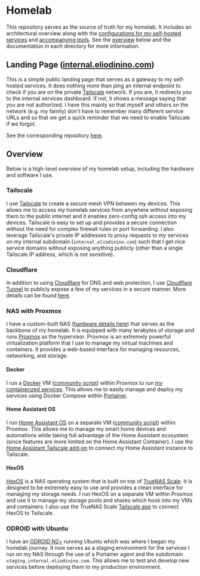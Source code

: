 # Homelab

This repository serves as the source of truth for my homelab. It includes an architectural overview along with the [configurations for my self-hosted services](./services/) and [accompanying tools](./tools). See the [overview](#overview) below and the documentation in each directory for more information.

## Landing Page ([internal.eliodinino.com](https://internal.eliodinino.com))

This is a simple public landing page that serves as a gateway to my self-hosted services. It does nothing more than ping an internal endpoint to check if you are on the private [Tailscale](#tailscale) network. If you are, it redirects you to the internal services dashboard. If not, it shows a message saying that you are not authorized. I have this mainly so that myself and others on the network (e.g. my family) don't have to remember many different service URLs and so that we get a quick reminder that we need to enable Tailscale if we forgot.

See the corresponding repository [here](https://github.com/ElioDiNino/internal.eliodinino.com).

## Overview

Below is a high-level overview of my homelab setup, including the hardware and software I use.

### Tailscale

I use [Tailscale](https://tailscale.com/) to create a secure mesh VPN between my devices. This allows me to access my homelab services from anywhere without exposing them to the public internet and it enables zero-config ssh access into my devices. Tailscale is easy to set up and provides a secure connection without the need for complex firewall rules or port forwarding. I also leverage Tailscale's private IP addresses to proxy requests to my services on my internal subdomain (`internal.eliodinino.com`) such that I get nice service domains without exposing anything publicly (other than a single Tailscale IP address, which is not sensitive).

### Cloudflare

In addition to using [Cloudflare](https://www.cloudflare.com/) for DNS and web protection, I use [Cloudflare Tunnel](https://developers.cloudflare.com/cloudflare-one/connections/connect-networks/) to publicly expose a few of my services in a secure manner. More details can be found [here](./services/README.md).

### NAS with Proxmox

I have a custom-built NAS ([hardware details here](https://ca.pcpartpicker.com/b/DxrD4D)) that serves as the backbone of my homelab. It is equipped with many terabytes of storage and runs [Proxmox](https://proxmox.com/) as the hypervisor. Proxmox is an extremely powerful virtualization platform that I use to manage my virtual machines and containers. It provides a web-based interface for managing resources, networking, and storage.

#### Docker

I run a [Docker](https://docker.com/) VM ([community script](https://community-scripts.github.io/ProxmoxVE/scripts?id=docker-vm)) within Proxmox to run [my containerized services](./services/). This allows me to easily manage and deploy my services using Docker Compose within [Portainer](https://portainer.io/).

#### Home Assistant OS

I run [Home Assistant OS](https://home-assistant.io/) on a separate VM ([community script](https://community-scripts.github.io/ProxmoxVE/scripts?id=haos-vm)) within Proxmox. This allows me to manage my smart home devices and automations while taking full advantage of the Home Assistant ecosystem (since features are more limited on the Home Assistant Container). I use the [Home Assistant Tailscale add-on](https://github.com/hassio-addons/addon-tailscale) to connect my Home Assistant instance to Tailscale.

#### HexOS

[HexOS](https://hexos.com/) is a NAS operating system that is built on top of [TrueNAS Scale](https://www.truenas.com/truenas-scale/). It is designed to be extremely easy to use and provides a clean interface for managing my storage needs. I run HexOS on a separate VM within Proxmox and use it to manage my storage pools and shares which hook into my VMs and containers. I also use the TrueNAS Scale [Tailscale app](https://apps.truenas.com/catalog/tailscale/) to connect HexOS to Tailscale.

### ODROID with Ubuntu

I have an [ODROID N2+](https://wiki.odroid.com/odroid-n2/odroid-n2) running Ubuntu which was where I began my homelab journey. It now serves as a staging environment for the services I run on my NAS through the use of a Portainer agent and the subdomain `staging.internal.eliodinino.com`. This allows me to test and develop new services before deploying them to my production environment.

